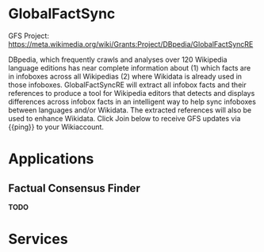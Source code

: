 # GlobalFactSync

GFS Project: https://meta.wikimedia.org/wiki/Grants:Project/DBpedia/GlobalFactSyncRE

DBpedia, which frequently crawls and analyses over 120 Wikipedia language editions has near complete information about (1) which facts are in infoboxes across all Wikipedias (2) where Wikidata is already used in those infoboxes. GlobalFactSyncRE will extract all infobox facts and their references to produce a tool for Wikipedia editors that detects and displays differences across infobox facts in an intelligent way to help sync infoboxes between languages and/or Wikidata. The extracted references will also be used to enhance Wikidata. Click Join below to receive GFS updates via {{ping}} to your Wikiaccount.

# Applications

## Factual Consensus Finder

**TODO**

# Services
